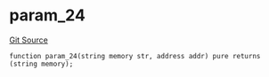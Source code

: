 # param_24
[Git Source](https://github.com/metacontract/mc/blob/8438d83ed04f942f1b69f22b0cb556723d88a8f9/resources/devkit/api-reference/Flattened.sol)


```solidity
function param_24(string memory str, address addr) pure returns (string memory);
```

